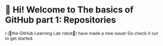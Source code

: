 # :wave: Hi! Welcome to **The basics of GitHub part 1: Repositories**
I (:robot:the GitHub Learning Lab robot:robot:) have made a new issue! Go check it out to get started.
